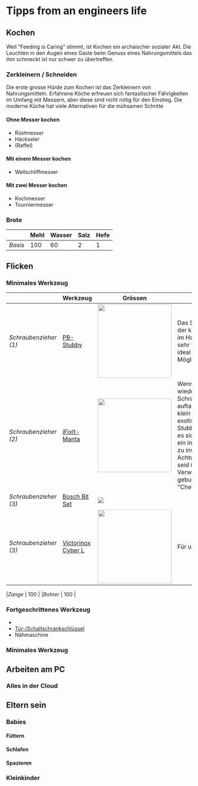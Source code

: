 
# Tipps from an engineers life

## Kochen
Weil  "Feeding is Caring" stimmt, ist Kochen ein archaischer sozialer Akt. Die Leuchten in den Augen eines Gaste beim Genuss eines Nahrungsmittels das ihm schmeckt ist nur schwer zu übertreffen.

### Zerkleinern / Schneiden
Die erste grosse Hürde zum Kochen ist das Zerkleinern von Nahrungsmitteln. Erfahrene Köche erfreuen sich fantastischer Fährigkeiten im Umfang mit Messern, aber diese sind nicht nötig für den Einstieg.
Die moderne Küche hat viele Alternativen für die mühsamen Schritte

#### Ohne Messer kochen
- Rüstmesser
- Häckseler
- (Raffel)

#### Mit einem  Messer kochen
- Wellschliffmesser

#### Mit zwei Messer kochen
- Kochmesser
- Tourniermesser

### Brote

||Mehl |Wasser |Salz |Hefe|
|---|---|---|---|---|
|*Basis* |100 |60 |2 |1 |

## Flicken

### Minimales Werkzeug

||Werkzeug |Grössen | |
|---|---|---|---|
|*Schraubenzieher (1)*  | [PB-Stubby](https://www.pbswisstools.com/de/werkzeuge/quality-hand-tools/schraubenzieher/produkt/pb-8453) | <img src="https://github.com/user-attachments/assets/043ce2cc-d923-4d93-8a71-d93f43498823" width="200">| Das Stubby ist der kleine Freund im Haushalt: Mit sehr wenig Platz ideal für alles Mögliche. |
|*Schraubenzieher (2)*  | [iFixIt-Manta ](https://www.ifixit.com/products/manta-driver-kit-112-bit-driver-kit) | <img src="https://github.com/user-attachments/assets/322aac5b-12ef-463e-80ad-805440a7cd7f" width="200"> | Wenn immer wieder eine Schraube auftaucht, die zu klein oder zu exotisch für das Stubby ist, lohnt es sich einmal ein in einem iFixIt zu investieren. Achtung: Damit seid ihr in der Verwandschaft gebucht als "Chefschrauber". |
|*Schraubenzieher (3)*  | [Bosch Bit Set](https://www.bosch-diy.com/au/en/p/screwdriver-bit-set-27-pieces-with-ratchet-2763384) | <img src="https://github.com/user-attachments/assets/d83b9600-6397-44f5-ba32-e8ae10cfb0e2">
|*Schraubenzieher (3)*  |  [Victorinox Cyber L](https://www.victorinox.com/en-CH/Products/Swiss-Army-Knives/Medium-Pocket-Knives/Cyber-Tool-L/p/1.7775.T) | <img src="https://github.com/user-attachments/assets/2a284cbf-e45e-48ab-baf9-5ac32e16767a" width="200"> | Für unterwegs


|*Zange*  | 100 |
|*Bohrer* | 100 |

### Fortgeschrittenes Werkzeug

- 
- [Tür-/Schaltschrankschlüssel](https://www.knipex.de/produkte/schaltschrankschluessel/knipex-twinkey-der-universellste-aller-schaltschrankschluessel/knipex-twinkey-der-universellste-aller-schaltschrankschluessel/001101)
- Nähmaschine

### Minimales Werkzeug

## Arbeiten am PC

### Alles in der Cloud

## Eltern sein

### Babies

#### Füttern

#### Schlafen

#### Spazieren

### Kleinkinder
